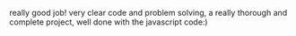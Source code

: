 really good job! very clear code and problem solving, a really thorough and complete project, well done with the javascript code:)
